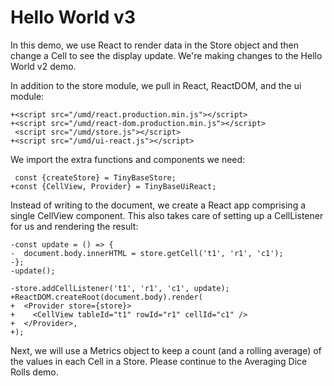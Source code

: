# Hello World v3

In this demo, we use React to render data in the Store object and then change a
Cell to see the display update. We're making changes to the Hello World v2 demo.

[base]: # 'Hello World v2'

In addition to the store module, we pull in React, ReactDOM, and the ui module:

```diff-html
+<script src="/umd/react.production.min.js"></script>
+<script src="/umd/react-dom.production.min.js"></script>
 <script src="/umd/store.js"></script>
+<script src="/umd/ui-react.js"></script>
```

We import the extra functions and components we need:

```diff-js
 const {createStore} = TinyBaseStore;
+const {CellView, Provider} = TinyBaseUiReact;
```

Instead of writing to the document, we create a React app comprising a single
CellView component. This also takes care of setting up a CellListener for us and
rendering the result:

```diff-jsx
-const update = () => {
-  document.body.innerHTML = store.getCell('t1', 'r1', 'c1');
-};
-update();

-store.addCellListener('t1', 'r1', 'c1', update);
+ReactDOM.createRoot(document.body).render(
+  <Provider store={store}>
+    <CellView tableId="t1" rowId="r1" cellId="c1" />
+  </Provider>,
+);
```

Next, we will use a Metrics object to keep a count (and a rolling average) of
the values in each Cell in a Store. Please continue to the Averaging Dice Rolls
demo.
